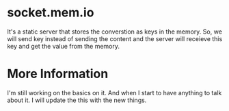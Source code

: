 # socket.mem.io
It's a static server that stores the converstion as keys in the memory. So, we will send key instead of sending the content
and the server will receieve this key and get the value from the memory.

# More Information
I'm still working on the basics on it. And when I start to have anything to talk about it. I will update the this with the new things.

